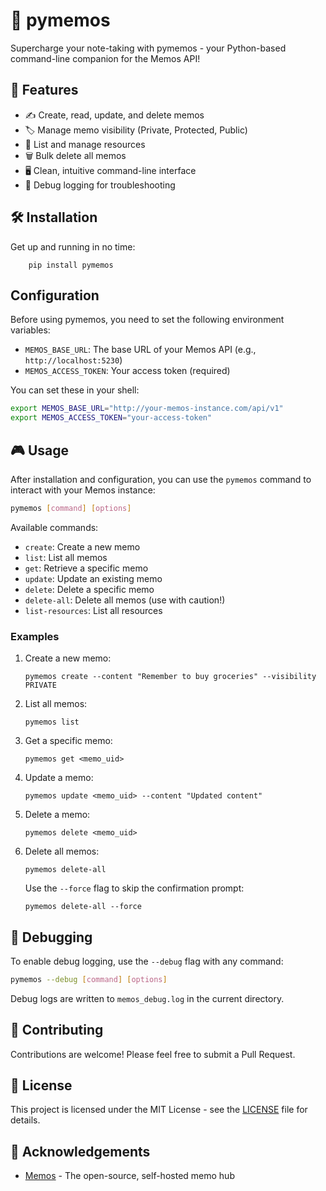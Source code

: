 # 📝 pymemos

Supercharge your note-taking with pymemos - your Python-based command-line companion for the Memos API!

## 🚀 Features

- ✍️ Create, read, update, and delete memos
- 🏷️ Manage memo visibility (Private, Protected, Public)
- 📂 List and manage resources
- 🗑️ Bulk delete all memos
- 🖥️ Clean, intuitive command-line interface
- 🐞 Debug logging for troubleshooting

## 🛠️ Installation

Get up and running in no time:

```
    pip install pymemos
```

## Configuration

Before using pymemos, you need to set the following environment variables:

- `MEMOS_BASE_URL`: The base URL of your Memos API (e.g., `http://localhost:5230`)
- `MEMOS_ACCESS_TOKEN`: Your access token (required)

You can set these in your shell:

```bash
export MEMOS_BASE_URL="http://your-memos-instance.com/api/v1"
export MEMOS_ACCESS_TOKEN="your-access-token"
```

## 🎮 Usage

After installation and configuration, you can use the `pymemos` command to interact with your Memos instance:

```bash
pymemos [command] [options]
```

Available commands:

- `create`: Create a new memo
- `list`: List all memos
- `get`: Retrieve a specific memo
- `update`: Update an existing memo
- `delete`: Delete a specific memo
- `delete-all`: Delete all memos (use with caution!)
- `list-resources`: List all resources

### Examples

1. Create a new memo:
   ```
   pymemos create --content "Remember to buy groceries" --visibility PRIVATE
   ```

2. List all memos:
   ```
   pymemos list
   ```

3. Get a specific memo:
   ```
   pymemos get <memo_uid>
   ```

4. Update a memo:
   ```
   pymemos update <memo_uid> --content "Updated content"
   ```

5. Delete a memo:
   ```
   pymemos delete <memo_uid>
   ```

6. Delete all memos:
   ```
   pymemos delete-all
   ```
   Use the `--force` flag to skip the confirmation prompt:
   ```
   pymemos delete-all --force
   ```

## 🐞 Debugging

To enable debug logging, use the `--debug` flag with any command:

```bash
pymemos --debug [command] [options]
```

Debug logs are written to `memos_debug.log` in the current directory.

## 🤝 Contributing

Contributions are welcome! Please feel free to submit a Pull Request.

## 📄 License

This project is licensed under the MIT License - see the [LICENSE](LICENSE) file for details.

## 🙏 Acknowledgements

- [Memos](https://github.com/usememos/memos) - The open-source, self-hosted memo hub
